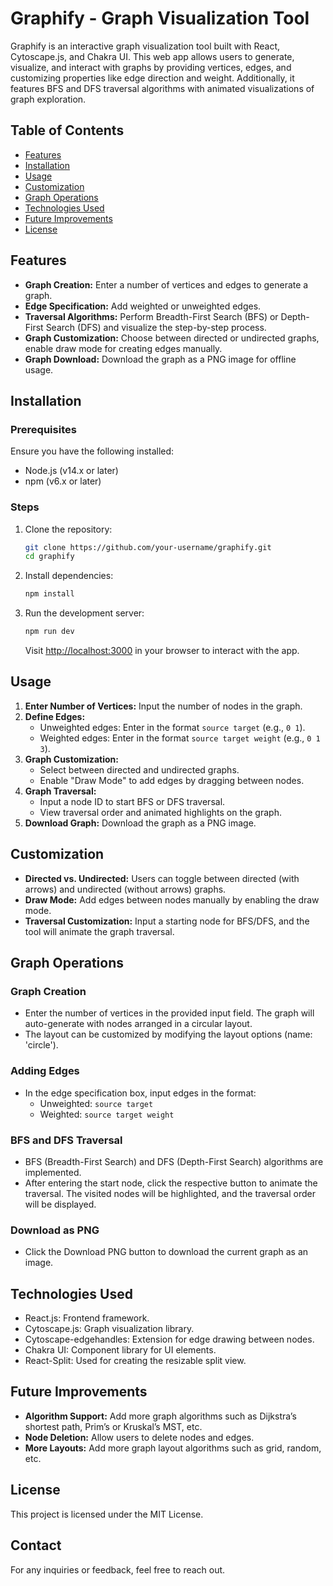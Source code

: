 # Graphify - Graph Visualization Tool

Graphify is an interactive graph visualization tool built with React, Cytoscape.js, and Chakra UI. This web app allows users to generate, visualize, and interact with graphs by providing vertices, edges, and customizing properties like edge direction and weight. Additionally, it features BFS and DFS traversal algorithms with animated visualizations of graph exploration.

## Table of Contents
- [Features](#features)
- [Installation](#installation)
- [Usage](#usage)
- [Customization](#customization)
- [Graph Operations](#graph-operations)
- [Technologies Used](#technologies-used)
- [Future Improvements](#future-improvements)
- [License](#license)

## Features
- **Graph Creation:** Enter a number of vertices and edges to generate a graph.
- **Edge Specification:** Add weighted or unweighted edges.
- **Traversal Algorithms:** Perform Breadth-First Search (BFS) or Depth-First Search (DFS) and visualize the step-by-step process.
- **Graph Customization:** Choose between directed or undirected graphs, enable draw mode for creating edges manually.
- **Graph Download:** Download the graph as a PNG image for offline usage.

## Installation

### Prerequisites
Ensure you have the following installed:
- Node.js (v14.x or later)
- npm (v6.x or later)

### Steps
1. Clone the repository:
    ```bash
    git clone https://github.com/your-username/graphify.git
    cd graphify
    ```

2. Install dependencies:
    ```bash
    npm install
    ```

3. Run the development server:
    ```bash
    npm run dev
    ```
   Visit [http://localhost:3000](http://localhost:3000) in your browser to interact with the app.

## Usage
1. **Enter Number of Vertices:** Input the number of nodes in the graph.
2. **Define Edges:**
   - Unweighted edges: Enter in the format `source target` (e.g., `0 1`).
   - Weighted edges: Enter in the format `source target weight` (e.g., `0 1 3`).
3. **Graph Customization:**
   - Select between directed and undirected graphs.
   - Enable "Draw Mode" to add edges by dragging between nodes.
4. **Graph Traversal:**
   - Input a node ID to start BFS or DFS traversal.
   - View traversal order and animated highlights on the graph.
5. **Download Graph:** Download the graph as a PNG image.

## Customization
- **Directed vs. Undirected:** Users can toggle between directed (with arrows) and undirected (without arrows) graphs.
- **Draw Mode:** Add edges between nodes manually by enabling the draw mode.
- **Traversal Customization:** Input a starting node for BFS/DFS, and the tool will animate the graph traversal.

## Graph Operations

### Graph Creation
- Enter the number of vertices in the provided input field. The graph will auto-generate with nodes arranged in a circular layout.
- The layout can be customized by modifying the layout options (name: 'circle').

### Adding Edges
- In the edge specification box, input edges in the format:
  - Unweighted: `source target`
  - Weighted: `source target weight`

### BFS and DFS Traversal
- BFS (Breadth-First Search) and DFS (Depth-First Search) algorithms are implemented.
- After entering the start node, click the respective button to animate the traversal. The visited nodes will be highlighted, and the traversal order will be displayed.

### Download as PNG
- Click the Download PNG button to download the current graph as an image.

## Technologies Used
- React.js: Frontend framework.
- Cytoscape.js: Graph visualization library.
- Cytoscape-edgehandles: Extension for edge drawing between nodes.
- Chakra UI: Component library for UI elements.
- React-Split: Used for creating the resizable split view.

## Future Improvements
- **Algorithm Support:** Add more graph algorithms such as Dijkstra’s shortest path, Prim’s or Kruskal’s MST, etc.
- **Node Deletion:** Allow users to delete nodes and edges.
- **More Layouts:** Add more graph layout algorithms such as grid, random, etc.

## License
This project is licensed under the MIT License.

## Contact
For any inquiries or feedback, feel free to reach out.
